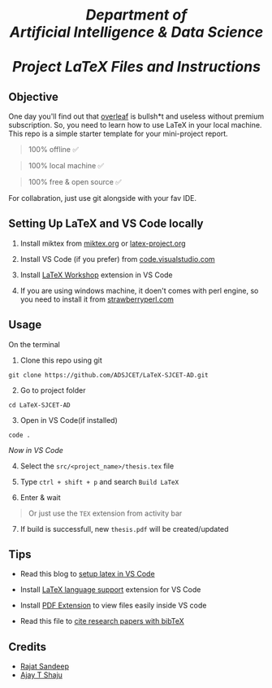 <b><h1 align="center"> *Department of<br>Artificial Intelligence & Data Science<br><br>Project LaTeX Files and Instructions* </h1></b>

## Objective

One day you'll find out that [overleaf](https://www.overleaf.com) is bullsh*t and useless without premium subscription. So, you need to learn how to use LaTeX in your local machine. This repo is a simple starter template for your mini-project report. 

> 100% offline ✅

> 100% local machine ✅

> 100% free & open source ✅

For collabration, just use git alongside with your fav IDE.

## Setting Up LaTeX and VS Code locally

1. Install miktex from [miktex.org](https://miktex.org/download) or [latex-project.org](https://www.latex-project.org/get/)

2. Install VS Code (if you prefer) from [code.visualstudio.com](https://code.visualstudio.com/download)

3. Install [LaTeX Workshop](https://marketplace.visualstudio.com/items?itemName=James-Yu.latex-workshop) extension in VS Code

4. If you are using windows machine, it doen't comes with perl engine, so you need to install it from [strawberryperl.com](http://strawberryperl.com/)


## Usage

On the terminal

1. Clone this repo using git

```
git clone https://github.com/ADSJCET/LaTeX-SJCET-AD.git
```

2. Go to project folder

```
cd LaTeX-SJCET-AD
```

3. Open in VS Code(if installed)

```
code .
```
_Now in VS Code_

4. Select the `src/<project_name>/thesis.tex` file

5. Type `ctrl + shift + p` and search `Build LaTeX` 

6. Enter & wait

> Or just use the `TEX` extension from activity bar

7. If build is successfull, new `thesis.pdf` will be created/updated


## Tips

- Read this blog to [setup latex in VS Code](https://nelsonaloysio.medium.com/setting-up-vs-code-to-write-in-latex-using-latexmk-and-biber-plus-extras-b4b37c844495)

- Install [LaTeX language support](https://marketplace.visualstudio.com/items?itemName=mathematic.vscode-latex) extension for VS Code

- Install [PDF Extension](https://marketplace.visualstudio.com/items?itemName=tomoki1207.pdf) to view files easily inside VS code

- Read this file to [cite research papers with bibTeX](https://github.com/ADSJCET/LaTeX-SJCET-AD/blob/main/CiteWithBIBTEX.md)

## Credits

- [Rajat Sandeep](https://github.com/rajatsandeepsen)
- [Ajay T Shaju](https://github.com/004Ajay)